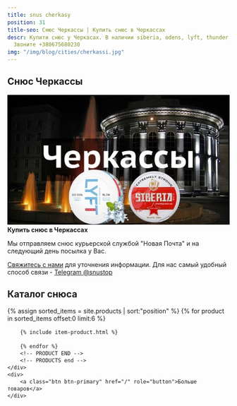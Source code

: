 ```yaml
---
title: snus cherkasy
position: 31
title-seo: Снюс Черкассы | Купить снюс в Черкассах
descr: Купити снюс у Черкасах. В наличии siberia, odens, lyft, thunder, general и другие.
  Звоните +380675680230
img: "/img/blog/cities/cherkassi.jpg"
---
```


<section class="mb-4">
	<h1>Снюс Черкассы</h1>
	<div class="row">
		<div class="col-md-7">
			<img class="img-fluid" src="/img/blog/cities/cherkassi.jpg" alt="Снюс в Черкассах">
		</div>
		<div class="col-md-5">
			<strong>Купить снюс в Черкассах</strong>
			<p>Мы отправляем снюс курьерской службой "Новая Почта" и на следующий день посылка у Вас.</p>
			<p><a href="#contactModal" data-toggle="modal" data-target="#contactModal">Свяжитесь с нами</a> для уточнения информации. Для нас самый удобный способ связи - <a href="//t.me/snustop" target="_blank" title="Telegram"><i class="icon-telegram"></i>Telegram @snustop</a></p>
		</div>
	</div>
</section>

<section class="mb-4">
	<h2>Каталог снюса</h2>
	<div class="row catalog">
		<!-- PRODUCTS start -->
		<!-- PRODUCT START -->
		{% assign sorted_items = site.products | sort:"position" %}
		{% for product in sorted_items offset:0 limit:6 %}
		
		{% include item-product.html %}

		{% endfor %}
		<!-- PRODUCT END -->
		<!-- PRODUCTS end -->
	</div>
	<div>
		<a class="btn btn-primary" href="/" role="button">Больше товаров</a>
	</div>
</section>